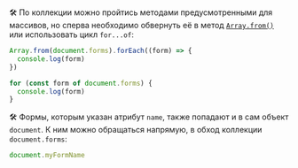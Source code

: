 🛠 По коллекции можно пройтись методами предусмотренными для массивов, но сперва необходимо обвернуть её в метод [`Array.from()`](/js/array-from/) или использовать цикл `for...of`:

```js
Array.from(document.forms).forEach((form) => {
  console.log(form)
})

for (const form of document.forms) {
  console.log(form)
}
```

🛠 Формы, которым указан атрибут `name`, также попадают и в сам объект `document`. К ним можно обращаться напрямую, в обход коллекции `document.forms`:

```js
document.myFormName
```
